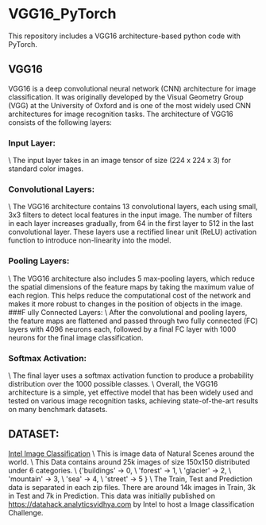# VGG16_PyTorch

This repository includes a VGG16 architecture-based python code with PyTorch. 

## VGG16

VGG16 is a deep convolutional neural network (CNN) architecture for image classification. It was originally developed by the Visual Geometry Group (VGG) at the University of Oxford and is one of the most widely used CNN architectures for image recognition tasks.
The architecture of VGG16 consists of the following layers:
### Input Layer: 
\\ The input layer takes in an image tensor of size (224 x 224 x 3) for standard color images.
### Convolutional Layers: 
\\ The VGG16 architecture contains 13 convolutional layers, each using small, 3x3 filters to detect local features in the input image. The number of filters in each layer increases gradually, from 64 in the first layer to 512 in the last convolutional layer. These layers use a rectified linear unit (ReLU) activation function to introduce non-linearity into the model.
### Pooling Layers: 
\\ The VGG16 architecture also includes 5 max-pooling layers, which reduce the spatial dimensions of the feature maps by taking the maximum value of each region. This helps reduce the computational cost of the network and makes it more robust to changes in the position of objects in the image.
###F ully Connected Layers: 
\\ After the convolutional and pooling layers, the feature maps are flattened and passed through two fully connected (FC) layers with 4096 neurons each, followed by a final FC layer with 1000 neurons for the final image classification.
### Softmax Activation: 
\\ The final layer uses a softmax activation function to produce a probability distribution over the 1000 possible classes.
\\ Overall, the VGG16 architecture is a simple, yet effective model that has been widely used and tested on various image recognition tasks, achieving state-of-the-art results on many benchmark datasets.

## DATASET: 
[Intel Image Classification](https://www.kaggle.com/datasets/puneet6060/intel-image-classification)
\\ This is image data of Natural Scenes around the world.
\\ This Data contains around 25k images of size 150x150 distributed under 6 categories.
\\ {'buildings' -> 0,
\\ 'forest' -> 1,
\\ 'glacier' -> 2,
\\ 'mountain' -> 3,
\\ 'sea' -> 4,
\\ 'street' -> 5 }
\\ 
The Train, Test and Prediction data is separated in each zip files. There are around 14k images in Train, 3k in Test and 7k in Prediction.
This data was initially published on https://datahack.analyticsvidhya.com by Intel to host a Image classification Challenge.
